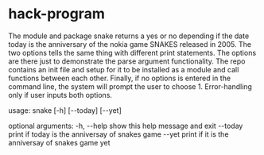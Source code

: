 # hack-program

The module and package snake returns a yes or no depending if the date today is the anniversary of the nokia game SNAKES released in 2005. The two options tells the same thing with different print statements. The options are there just to demonstrate the parse argument functionality. The repo contains an init file and setup for it to be installed as a module and call functions between each other. Finally, if no options is entered in the command line, the system will prompt the user to choose 1. Error-handling only if user inputs both options.

usage: snake [-h] [--today] [--yet]

optional arguments: -h, --help show this help message and exit --today print if today is the anniversay of snakes game --yet print if it is the anniversay of snakes game yet